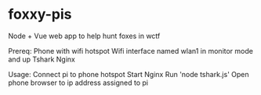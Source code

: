 # foxxy-pis
Node + Vue web app to help hunt foxes in wctf

Prereq:
  Phone with wifi hotspot
  Wifi interface named wlan1 in monitor mode and up
  Tshark
  Nginx

Usage:
  Connect pi to phone hotspot
  Start Nginx
  Run 'node tshark.js'
  Open phone browser to ip address assigned to pi
